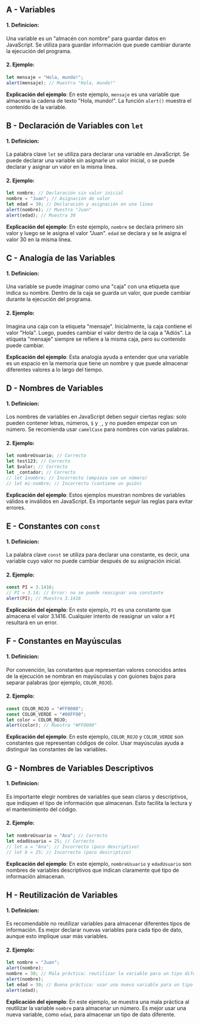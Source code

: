 ## A - Variables

#### 1. **Definicion:**

Una variable es un "almacén con nombre" para guardar datos en JavaScript. Se utiliza para guardar información que puede cambiar durante la ejecución del programa.

#### 2. **Ejemplo:**

```javascript
let mensaje = "Hola, mundo!";
alert(mensaje); // Muestra "Hola, mundo!"
```

**Explicación del ejemplo**:
En este ejemplo, `mensaje` es una variable que almacena la cadena de texto "Hola, mundo!". La función `alert()` muestra el contenido de la variable.

## B - Declaración de Variables con `let`

#### 1. **Definicion:**

La palabra clave `let` se utiliza para declarar una variable en JavaScript. Se puede declarar una variable sin asignarle un valor inicial, o se puede declarar y asignar un valor en la misma línea.

#### 2. **Ejemplo:**

```javascript
let nombre; // Declaración sin valor inicial
nombre = "Juan"; // Asignación de valor
let edad = 30; // Declaración y asignación en una línea
alert(nombre); // Muestra "Juan"
alert(edad); // Muestra 30
```

**Explicación del ejemplo**:
En este ejemplo, `nombre` se declara primero sin valor y luego se le asigna el valor "Juan". `edad` se declara y se le asigna el valor 30 en la misma línea.

## C - Analogía de las Variables

#### 1. **Definicion:**

Una variable se puede imaginar como una "caja" con una etiqueta que indica su nombre. Dentro de la caja se guarda un valor, que puede cambiar durante la ejecución del programa.

#### 2. **Ejemplo:**

Imagina una caja con la etiqueta "mensaje". Inicialmente, la caja contiene el valor "Hola". Luego, puedes cambiar el valor dentro de la caja a "Adiós". La etiqueta "mensaje" siempre se refiere a la misma caja, pero su contenido puede cambiar.

**Explicación del ejemplo**:
Esta analogía ayuda a entender que una variable es un espacio en la memoria que tiene un nombre y que puede almacenar diferentes valores a lo largo del tiempo.

## D - Nombres de Variables

#### 1. **Definicion:**

Los nombres de variables en JavaScript deben seguir ciertas reglas: solo pueden contener letras, números, `$` y `_`, y no pueden empezar con un número. Se recomienda usar `camelCase` para nombres con varias palabras.

#### 2. **Ejemplo:**

```javascript
let nombreUsuario; // Correcto
let test123; // Correcto
let $valor; // Correcto
let _contador; // Correcto
// let 1nombre; // Incorrecto (empieza con un número)
// let mi-nombre; // Incorrecto (contiene un guión)
```

**Explicación del ejemplo**:
Estos ejemplos muestran nombres de variables válidos e inválidos en JavaScript. Es importante seguir las reglas para evitar errores.

## E - Constantes con `const`

#### 1. **Definicion:**

La palabra clave `const` se utiliza para declarar una constante, es decir, una variable cuyo valor no puede cambiar después de su asignación inicial.

#### 2. **Ejemplo:**

```javascript
const PI = 3.1416;
// PI = 3.14; // Error: no se puede reasignar una constante
alert(PI); // Muestra 3.1416
```

**Explicación del ejemplo**:
En este ejemplo, `PI` es una constante que almacena el valor 3.1416. Cualquier intento de reasignar un valor a `PI` resultará en un error.

## F - Constantes en Mayúsculas

#### 1. **Definicion:**

Por convención, las constantes que representan valores conocidos antes de la ejecución se nombran en mayúsculas y con guiones bajos para separar palabras (por ejemplo, `COLOR_ROJO`).

#### 2. **Ejemplo:**

```javascript
const COLOR_ROJO = "#FF0000";
const COLOR_VERDE = "#00FF00";
let color = COLOR_ROJO;
alert(color); // Muestra "#FF0000"
```

**Explicación del ejemplo**:
En este ejemplo, `COLOR_ROJO` y `COLOR_VERDE` son constantes que representan códigos de color. Usar mayúsculas ayuda a distinguir las constantes de las variables.

## G - Nombres de Variables Descriptivos

#### 1. **Definicion:**

Es importante elegir nombres de variables que sean claros y descriptivos, que indiquen el tipo de información que almacenan. Esto facilita la lectura y el mantenimiento del código.

#### 2. **Ejemplo:**

```javascript
let nombreUsuario = "Ana"; // Correcto
let edadUsuario = 25; // Correcto
// let a = "Ana"; // Incorrecto (poco descriptivo)
// let b = 25; // Incorrecto (poco descriptivo)
```

**Explicación del ejemplo**:
En este ejemplo, `nombreUsuario` y `edadUsuario` son nombres de variables descriptivos que indican claramente qué tipo de información almacenan.

## H - Reutilización de Variables

#### 1. **Definicion:**

Es recomendable no reutilizar variables para almacenar diferentes tipos de información. Es mejor declarar nuevas variables para cada tipo de dato, aunque esto implique usar más variables.

#### 2. **Ejemplo:**

```javascript
let nombre = "Juan";
alert(nombre);
nombre = 30; // Mala práctica: reutilizar la variable para un tipo diferente
alert(nombre);
let edad = 30; // Buena práctica: usar una nueva variable para un tipo diferente
alert(edad);
```

**Explicación del ejemplo**:
En este ejemplo, se muestra una mala práctica al reutilizar la variable `nombre` para almacenar un número. Es mejor usar una nueva variable, como `edad`, para almacenar un tipo de dato diferente.

